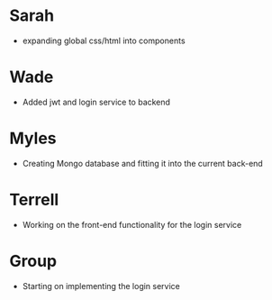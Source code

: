 # Sarah
- expanding global css/html into components

# Wade
- Added jwt and login service to backend

# Myles
- Creating Mongo database and fitting it into the current back-end

# Terrell
- Working on the front-end functionality for the login service

# Group
- Starting on implementing the login service